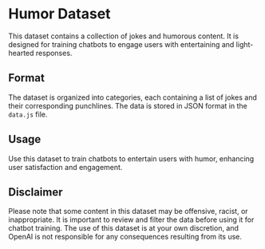 # Humor Dataset  

This dataset contains a collection of jokes and humorous content. It is designed for training chatbots to engage users with entertaining and light-hearted responses.

## Format  

The dataset is organized into categories, each containing a list of jokes and their corresponding punchlines. The data is stored in JSON format in the `data.js` file.

## Usage  

Use this dataset to train chatbots to entertain users with humor, enhancing user satisfaction and engagement.

## Disclaimer  

Please note that some content in this dataset may be offensive, racist, or inappropriate. It is important to review and filter the data before using it for chatbot training. The use of this dataset is at your own discretion, and OpenAI is not responsible for any consequences resulting from its use.
